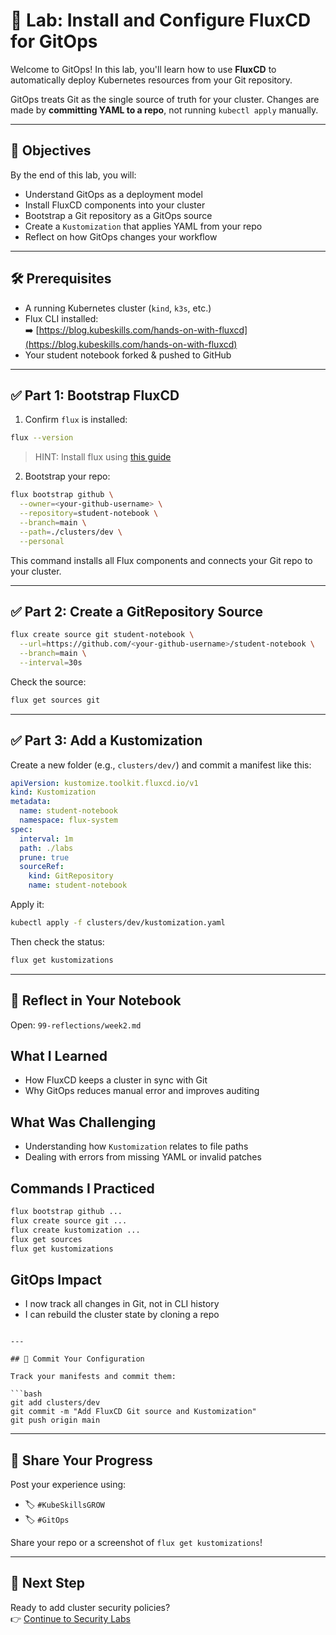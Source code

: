 # 🚀 Lab: Install and Configure FluxCD for GitOps

Welcome to GitOps! In this lab, you'll learn how to use **FluxCD** to automatically deploy Kubernetes resources from your Git repository.

GitOps treats Git as the single source of truth for your cluster. Changes are made by **committing YAML to a repo**, not running `kubectl apply` manually.

---

## 🎯 Objectives

By the end of this lab, you will:

- Understand GitOps as a deployment model
- Install FluxCD components into your cluster
- Bootstrap a Git repository as a GitOps source
- Create a `Kustomization` that applies YAML from your repo
- Reflect on how GitOps changes your workflow

---

## 🛠 Prerequisites

- A running Kubernetes cluster (`kind`, `k3s`, etc.)
- Flux CLI installed:  
  ➡️ [https://blog.kubeskills.com/hands-on-with-fluxcd](https://blog.kubeskills.com/hands-on-with-fluxcd)
- Your student notebook forked & pushed to GitHub

---

## ✅ Part 1: Bootstrap FluxCD

1. Confirm `flux` is installed:

```bash
flux --version
```
> HINT: Install flux using [this guide](https://blog.kubeskills.com/hands-on-with-fluxcd#heading-installing-fluxcd)

2. Bootstrap your repo:

```bash
flux bootstrap github \
  --owner=<your-github-username> \
  --repository=student-notebook \
  --branch=main \
  --path=./clusters/dev \
  --personal
```

This command installs all Flux components and connects your Git repo to your cluster.

---

## ✅ Part 2: Create a GitRepository Source

```bash
flux create source git student-notebook \
  --url=https://github.com/<your-github-username>/student-notebook \
  --branch=main \
  --interval=30s
```

Check the source:

```bash
flux get sources git
```

---

## ✅ Part 3: Add a Kustomization

Create a new folder (e.g., `clusters/dev/`) and commit a manifest like this:

```yaml
apiVersion: kustomize.toolkit.fluxcd.io/v1
kind: Kustomization
metadata:
  name: student-notebook
  namespace: flux-system
spec:
  interval: 1m
  path: ./labs
  prune: true
  sourceRef:
    kind: GitRepository
    name: student-notebook
```

Apply it:

```bash
kubectl apply -f clusters/dev/kustomization.yaml
```

Then check the status:

```bash
flux get kustomizations
```

---

## 🧠 Reflect in Your Notebook

Open: `99-reflections/week2.md`

## What I Learned
- How FluxCD keeps a cluster in sync with Git
- Why GitOps reduces manual error and improves auditing

## What Was Challenging
- Understanding how `Kustomization` relates to file paths
- Dealing with errors from missing YAML or invalid patches

## Commands I Practiced
```bash
flux bootstrap github ...
flux create source git ...
flux create kustomization ...
flux get sources
flux get kustomizations
```

## GitOps Impact
- I now track all changes in Git, not in CLI history
- I can rebuild the cluster state by cloning a repo
```

---

## 📝 Commit Your Configuration

Track your manifests and commit them:

```bash
git add clusters/dev
git commit -m "Add FluxCD Git source and Kustomization"
git push origin main
```

---

## 📣 Share Your Progress

Post your experience using:
- 🏷 `#KubeSkillsGROW`
- 🏷 `#GitOps`

Share your repo or a screenshot of `flux get kustomizations`!

---

## 🔁 Next Step

Ready to add cluster security policies?  
👉 [Continue to Security Labs](../03-security/lab-guide.md)
